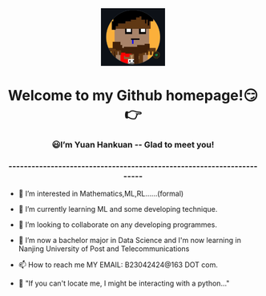 <div align=center>
  <img width=128 src="image/figure.png">
</div>
<h1 align="center">Welcome to my Github homepage!😏👉</h1>
<h3 align="center" >😃I’m Yuan Hankuan -- Glad to meet you!</h3>
<h3 align="center" >----------------------------------------------------------------------</h3>




- 👀 I’m interested in Mathematics,ML,RL......(formal)
  
- 🌱 I’m currently learning ML and some developing technique.
  
- 💞️ I’m looking to collaborate on any developing programmes.
  
- 🍉 I’m now a bachelor major in Data Science and I'm now learning in Nanjing University of Post and Telecommunications
  
- 📫 How to reach me MY EMAIL: B23042424@163 DOT com.

- 🐍 "If you can't locate me, I might be interacting with a python..."



<!---
WilbertYuan/WilbertYuan is a ✨ special ✨ repository because its `README.md` (this file) appears on your GitHub profile.
You can click the Preview link to take a look at your changes.
--->
